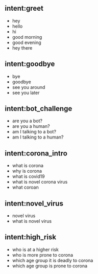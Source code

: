 ## intent:greet
- hey
- hello
- hi
- good morning
- good evening
- hey there

## intent:goodbye
- bye
- goodbye
- see you around
- see you later

## intent:bot_challenge
- are you a bot?
- are you a human?
- am I talking to a bot?
- am I talking to a human?

## intent:corona_intro
- what is corona
- why is corona
- what is covid19
- what is novel corona virus
- what coroan

## intent:novel_virus
- novel virus
- what is novel virus

## intent:high_risk
- who is at a higher risk
- who is more prone to corona
- which age group it is deadly to corona
- which age group is prone to corona

